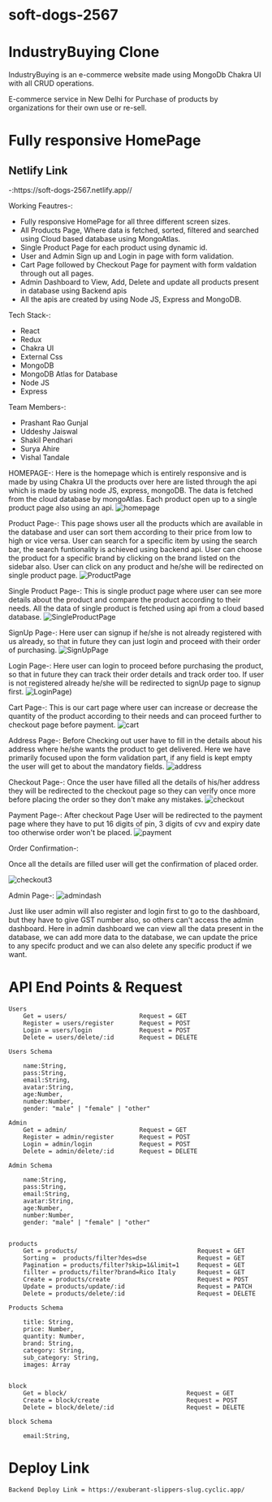 # soft-dogs-2567

# IndustryBuying Clone

IndustryBuying is an e-commerce website made using MongoDb Chakra UI with all CRUD operations.

E-commerce service in New Delhi for Purchase of products by organizations for their own use or re-sell.



 <h1>Fully responsive HomePage</h1>
 
 <h2>Netlify Link</h2>-:https://soft-dogs-2567.netlify.app//<br/>
 
 
 
Working Feautres-:
- Fully responsive HomePage for all three different screen sizes.
- All Products Page, Where data is fetched, sorted, filtered and searched using Cloud based database using MongoAtlas.
- Single Product Page for each product using dynamic id.
- User and Admin Sign up and Login in page with form validation.
- Cart Page followed by Checkout Page for payment with form valdation through out all pages.
- Admin Dashboard to View, Add, Delete and update all products present in database using Backend apis
- All the apis are created by using Node JS, Express and MongoDB.



Tech Stack-:
- React
- Redux
- Chakra UI
- External Css
- MongoDB
- MongoDB Atlas for Database
- Node JS
- Express



Team Members-:
- Prashant Rao Gunjal
- Uddeshy Jaiswal
- Shakil Pendhari
- Surya Ahire
- Vishal Tandale



HOMEPAGE-:
Here is the homepage which is entirely responsive and is made by using Chakra UI the products over here are listed through the api which is made by using node JS, express, mongoDB. 
The data is fetched from the cloud database by mongoAtlas. 
Each product open up to a single product page also using an api.
![homepage](https://user-images.githubusercontent.com/76995063/213940407-29245dc1-3e9f-4d65-b9be-9cbf56947a89.png)



Product Page-:
This page shows user all the products which are available in the database and user can sort them according to their price from low to high or vice versa. User can search for a specific item by using the search bar, the search funtionality is achieved using backend api.
User can choose the product for a specific brand by clicking on the brand listed on the sidebar also. User can click on any product and he/she will be redirected on single product page.
![ProductPage](https://user-images.githubusercontent.com/107555598/221857241-fb9bd8e2-054e-4f4b-8c12-92ba6c192b46.png)


Single Product Page-:
This is single product page where user can see more details about the product and compare the product according to their needs. All the data of single product is fetched using api from a cloud based database.
![SingleProductPage](https://user-images.githubusercontent.com/107555598/221857432-ee293742-7894-464e-9350-257691609898.png)


SignUp Page-:
Here user can signup if he/she is not already registered with us already, so that in future they can just login and proceed with their order of purchasing.
![SignUpPage](https://user-images.githubusercontent.com/107555598/221857680-0f6b4776-a8fc-43a6-bfce-d83218f3025c.png)


Login Page-:
Here user can login to proceed before purchasing the product, so that in future they can track their order details and track order too. If user is not registered already he/she will be redirected to signUp page to signup first.
![LoginPage)](https://user-images.githubusercontent.com/107555598/221858224-d7730932-1bd5-488d-be50-0fc4d517614f.png)



Cart Page-:
This is our cart page where user can increase or decrease the quantity of the product according to their needs and can proceed further to checkout page before payment.
![cart](https://user-images.githubusercontent.com/76995063/213941227-a2503fa7-4d78-488b-a8e6-4af42c098e7c.png)


Address Page-:
Before Checking out user have to fill in the details about his address where he/she wants the product to get delivered. Here we have primarily focused upon the form validation part, if any field is kept empty the user will get to about the mandatory fields.
![address](https://user-images.githubusercontent.com/76995063/213941311-fa910801-cd1b-402e-8bce-c74536e3def3.png)


Checkout Page-:
Once the user have filled all the details of his/her address they will be redirected to the checkout page so they can verify once more before placing the order so they don't make any mistakes. 
![checkout](https://user-images.githubusercontent.com/76995063/213941457-61b8b143-a67e-4c17-8f88-600054c03222.png)


Payment Page-:
After checkout Page User will be redirected to the payment page where they have to put 16 digits of pin, 3 digits of cvv and expiry date too otherwise order won't be placed.
![payment](https://user-images.githubusercontent.com/76995063/213941636-34c98f21-ede1-4b5b-bf31-41906f4bc7c9.png)

Order Confirmation-:

Once all the details are filled user will get the confirmation of placed order.

![checkout3](https://user-images.githubusercontent.com/76995063/213941672-fcf28516-1ab0-4b33-b29e-cf593e67b550.png)

Admin Page-:
![admindash](https://ibb.co/52PZrZV)

Just like user admin will also register and login first to go to the dashboard, but they have to give GST number also, so others can't access the admin dashboard.
Here in admin dashboard we can view all the data present in the database, we can add more data to the database, we can update the price to any specifc product and we can also delete any specific product if we want.



# API End Points & Request
    Users
        Get = users/                    Request = GET
        Register = users/register       Request = POST
        Login = users/login             Request = POST
        Delete = users/delete/:id       Request = DELETE

    Users Schema

        name:String,
        pass:String,
        email:String,
        avatar:String,
        age:Number,
        number:Number,
        gender: "male" | "female" | "other"

    Admin
        Get = admin/                    Request = GET
        Register = admin/register       Request = POST
        Login = admin/login             Request = POST
        Delete = admin/delete/:id       Request = DELETE

    Admin Schema

        name:String,
        pass:String,
        email:String,
        avatar:String,
        age:Number,
        number:Number,
        gender: "male" | "female" | "other"
    

    products
        Get = products/                                 Request = GET
        Sorting =  products/filter?des=dse              Request = GET
        Pagination = products/filter?skip=1&limit=1     Request = GET
        fillter = products/filter?brand=Rico Italy      Request = GET
        Create = products/create                        Request = POST
        Update = products/update/:id                    Request = PATCH
        Delete = products/delete/:id                    Request = DELETE

    Products Schema

        title: String,
        price: Number,
        quantity: Number,
        brand: String,
        category: String,
        sub_category: String,
        images: Array


    block
        Get = block/                                 Request = GET
        Create = block/create                        Request = POST
        Delete = block/delete/:id                    Request = DELETE

    block Schema

        email:String,
        
# Deploy Link 

    Backend Deploy Link = https://exuberant-slippers-slug.cyclic.app/  
